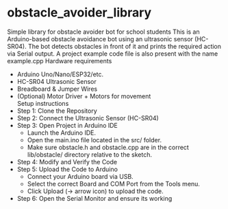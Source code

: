 # obstacle_avoider_library
Simple library for obstacle avoider bot for school students 
This is an Arduino-based obstacle avoidance bot using an ultrasonic sensor (HC-SR04). The bot detects obstacles in front of it and prints the required action via Serial output.
A project example code file is also present with the name example.cpp
Hardware requirements
- Arduino Uno/Nano/ESP32/etc.
- HC-SR04 Ultrasonic Sensor
- Breadboard & Jumper Wires
- (Optional) Motor Driver + Motors for movement
<br> Setup instructions
- Step 1: Clone the Repository
- Step 2: Connect the Ultrasonic Sensor (HC-SR04)
- Step 3: Open Project in Arduino IDE
  - Launch the Arduino IDE.
  - Open the main.ino file located in the src/ folder.
  - Make sure obstacle.h and obstacle.cpp are in the correct lib/obstacle/ directory relative to the sketch.
- Step 4: Modify and Verify the Code
- Step 5: Upload the Code to Arduino
  - Connect your Arduino board via USB.
  - Select the correct Board and COM Port from the Tools menu.
  - Click Upload (→ arrow icon) to upload the code.
- Step 6: Open the Serial Monitor and ensure its working
  


